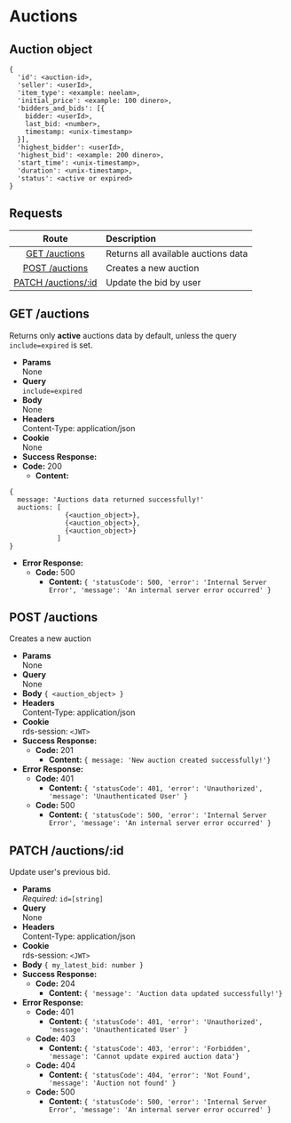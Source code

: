 # Auctions

## Auction object

```
{
  'id': <auction-id>,
  'seller': <userId>,
  'item_type': <example: neelam>,
  'initial_price': <example: 100 dinero>,
  'bidders_and_bids': [{
    bidder: <userId>,
    last_bid: <number>,
    timestamp: <unix-timestamp>
  }],
  'highest_bidder': <userId>,
  'highest_bid': <example: 200 dinero>,
  'start_time': <unix-timestamp>,
  'duration': <unix-timestamp>,
  'status': <active or expired>
}
```

## **Requests**

|                 Route                    |             Description              |
|:----------------------------------------:|:------------------------------------ |
|       [GET /auctions](#get-auctions)     | Returns all available auctions data  |
|      [POST /auctions](#post-auctions)    | Creates a new auction                |
| [PATCH /auctions/:id](#patch-auctionsid) | Update the bid by user               |


## **GET /auctions**

Returns only **active** auctions data by default, unless the query `include=expired` is set.

- **Params**  
  None
- **Query**  
  `include=expired`
- **Body**  
  None
- **Headers**  
  Content-Type: application/json
- **Cookie**  
  None
- **Success Response:**
- **Code:** 200
  - **Content:**

```
{
  message: 'Auctions data returned successfully!'
  auctions: [
              {<auction_object>},
              {<auction_object>},
              {<auction_object>}
            ]
}
```

- **Error Response:**
  - **Code:** 500
    - **Content:** `{ 'statusCode': 500, 'error': 'Internal Server Error', 'message': 'An internal server error occurred' }`

## **POST /auctions**

Creates a new auction

- **Params**  
  None
- **Query**  
  None
- **Body** 
  `{ <auction_object> }`
- **Headers**  
  Content-Type: application/json
- **Cookie**  
  rds-session: `<JWT>`
- **Success Response:**
  - **Code:** 201
    - **Content:** `{
  message: 'New auction created successfully!'}`
- **Error Response:**
  - **Code:** 401
    - **Content:** `{ 'statusCode': 401, 'error': 'Unauthorized', 'message': 'Unauthenticated User' }`
  - **Code:** 500
    - **Content:** `{ 'statusCode': 500, 'error': 'Internal Server Error', 'message': 'An internal server error occurred' }`

## **PATCH /auctions/:id**

Update user's previous bid.

- **Params**  
  _Required:_ `id=[string]`
- **Query**  
  None
- **Headers**  
  Content-Type: application/json
- **Cookie**  
  rds-session: `<JWT>`
- **Body** 
  `{
    my_latest_bid: number
  }`
- **Success Response:**
  - **Code:** 204
    - **Content:** `{ 'message': 'Auction data updated successfully!'}`
- **Error Response:**
  - **Code:** 401
    - **Content:** `{ 'statusCode': 401, 'error': 'Unauthorized', 'message': 'Unauthenticated User' }`
  - **Code:** 403
    - **Content:** `{ 'statusCode': 403, 'error': 'Forbidden', 'message': 'Cannot update expired auction data'}`
  - **Code:** 404
    - **Content:** `{ 'statusCode': 404, 'error': 'Not Found', 'message': 'Auction not found' }`
  - **Code:** 500
    - **Content:** `{ 'statusCode': 500, 'error': 'Internal Server Error', 'message': 'An internal server error occurred' }`
